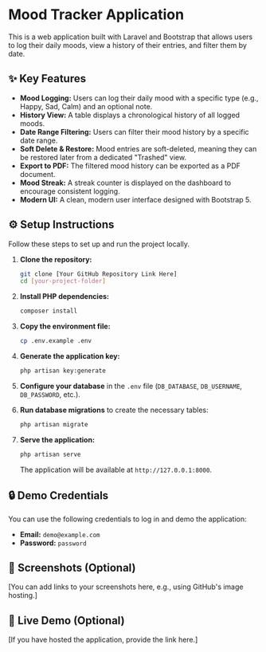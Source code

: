 # Mood Tracker Application

This is a web application built with Laravel and Bootstrap that allows users to log their daily moods, view a history of their entries, and filter them by date.

## ✨ Key Features

- **Mood Logging:** Users can log their daily mood with a specific type (e.g., Happy, Sad, Calm) and an optional note.
- **History View:** A table displays a chronological history of all logged moods.
- **Date Range Filtering:** Users can filter their mood history by a specific date range.
- **Soft Delete & Restore:** Mood entries are soft-deleted, meaning they can be restored later from a dedicated "Trashed" view.
- **Export to PDF:** The filtered mood history can be exported as a PDF document.
- **Mood Streak:** A streak counter is displayed on the dashboard to encourage consistent logging.
- **Modern UI:** A clean, modern user interface designed with Bootstrap 5.

## ⚙️ Setup Instructions

Follow these steps to set up and run the project locally.

1.  **Clone the repository:**
    ```bash
    git clone [Your GitHub Repository Link Here]
    cd [your-project-folder]
    ```

2.  **Install PHP dependencies:**
    ```bash
    composer install
    ```

3.  **Copy the environment file:**
    ```bash
    cp .env.example .env
    ```

4.  **Generate the application key:**
    ```bash
    php artisan key:generate
    ```

5.  **Configure your database** in the `.env` file (`DB_DATABASE`, `DB_USERNAME`, `DB_PASSWORD`, etc.).

6.  **Run database migrations** to create the necessary tables:
    ```bash
    php artisan migrate
    ```

7.  **Serve the application:**
    ```bash
    php artisan serve
    ```
    The application will be available at `http://127.0.0.1:8000`.

## 🔒 Demo Credentials

You can use the following credentials to log in and demo the application:

-   **Email:** `demo@example.com`
-   **Password:** `password`

## 📸 Screenshots (Optional)

[You can add links to your screenshots here, e.g., using GitHub's image hosting.]

## 🚀 Live Demo (Optional)

[If you have hosted the application, provide the link here.]
